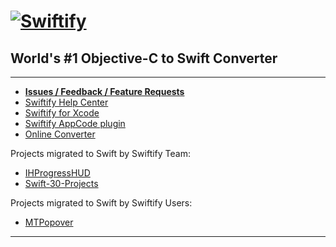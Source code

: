 # [![Swiftify](https://swiftify.com/img/logo-text.png)](https://swiftify.com/)
## World's #1 Objective-C to Swift Converter

----

- [**Issues / Feedback / Feature Requests**](https://github.com/alex-swiftify/Swiftify/issues) 
- [Swiftify Help Center](https://support.swiftify.com/hc/en-us)
- [Swiftify for Xcode](https://itunes.apple.com/us/app/swiftify-objective-c-to-swift/id1183412116?mt=12)
- [Swiftify AppCode plugin](https://plugins.jetbrains.com/plugin/9701-swiftify)
- [Online Converter](https://swiftify.com/#/converter/)

Projects migrated to Swift by Swiftify Team:
- [IHProgressHUD](https://github.com/Swiftify-Corp/IHProgressHUD)
- [Swift-30-Projects](https://github.com/Swiftify-Corp/Swift-30-Projects)

Projects migrated to Swift by Swiftify Users:
- [MTPopover](https://github.com/mylemans/MTPopover)


----
